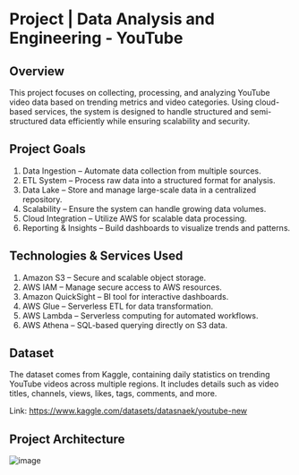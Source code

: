 # Project | Data Analysis and Engineering - YouTube

## Overview
This project focuses on collecting, processing, and analyzing YouTube video data based on trending metrics and video categories. Using cloud-based services, the system is designed to handle structured and semi-structured data efficiently while ensuring scalability and security.

## Project Goals
1. Data Ingestion – Automate data collection from multiple sources.
2. ETL System – Process raw data into a structured format for analysis.
3. Data Lake – Store and manage large-scale data in a centralized repository.
4. Scalability – Ensure the system can handle growing data volumes.
5. Cloud Integration – Utilize AWS for scalable data processing.
6. Reporting & Insights – Build dashboards to visualize trends and patterns.

## Technologies & Services Used
1. Amazon S3 – Secure and scalable object storage.
2. AWS IAM – Manage secure access to AWS resources.
3. Amazon QuickSight – BI tool for interactive dashboards.
4. AWS Glue – Serverless ETL for data transformation.
5. AWS Lambda – Serverless computing for automated workflows.
6. AWS Athena – SQL-based querying directly on S3 data.

## Dataset
The dataset comes from Kaggle, containing daily statistics on trending YouTube videos across multiple regions. It includes details such as video titles, channels, views, likes, tags, comments, and more.

Link: https://www.kaggle.com/datasets/datasnaek/youtube-new

## Project Architecture
![image](https://github.com/user-attachments/assets/54d964ca-e426-4d26-9398-d5cd8d9ce759)
